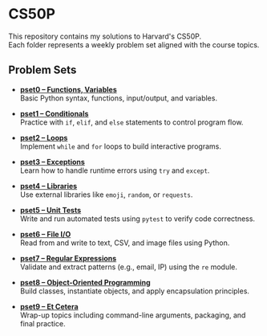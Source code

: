 # CS50P

This repository contains my solutions to Harvard's CS50P.  
Each folder represents a weekly problem set aligned with the course topics.

## Problem Sets

- [**pset0 – Functions, Variables**](./pset0/)  
  Basic Python syntax, functions, input/output, and variables.

- [**pset1 – Conditionals**](./pset1/)  
  Practice with `if`, `elif`, and `else` statements to control program flow.

- [**pset2 – Loops**](./pset2/)  
  Implement `while` and `for` loops to build interactive programs.

- [**pset3 – Exceptions**](./pset3/)  
  Learn how to handle runtime errors using `try` and `except`.

- [**pset4 – Libraries**](./pset4/)  
  Use external libraries like `emoji`, `random`, or `requests`.

- [**pset5 – Unit Tests**](./pset5/)  
  Write and run automated tests using `pytest` to verify code correctness.

- [**pset6 – File I/O**](./pset6/)  
  Read from and write to text, CSV, and image files using Python.

- [**pset7 – Regular Expressions**](./pset7/)  
  Validate and extract patterns (e.g., email, IP) using the `re` module.

- [**pset8 – Object-Oriented Programming**](./pset8/)  
  Build classes, instantiate objects, and apply encapsulation principles.

- [**pset9 – Et Cetera**](./pset9/)  
  Wrap-up topics including command-line arguments, packaging, and final practice.
